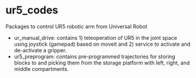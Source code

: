 # ur5_codes
Packages to control UR5 robotic arm from Universal Robot

- ur_manual_drive: contains 1) teleoperation of UR5 in the joint space using joystick (gamepad) based on moveit and 2) service to activate and de-activate a gripper.
- ur5_preprogram: contains pre-programmed trajectories for storing blocks to and picking them from the storage platform with left, right, and middle compartments.
